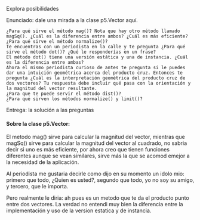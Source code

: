 Explora posibilidades

Enunciado: dale una mirada a la clase p5.Vector aquí.

    ¿Para qué sirve el método mag()? Nota que hay otro método llamado magSq(). ¿Cuál es la diferencia entre ambos? ¿Cuál es más eficiente?
    ¿Para qué sirve el método normalize()?
    Te encuentras con un periodista en la calle y te pregunta ¿Para qué sirve el método dot()? ¿Qué le responderías en un frase?
    El método dot() tiene una versión estática y una de instancia. ¿Cuál es la diferencia entre ambas?
    Ahora el mismo periodista curioso de antes te pregunta si le puedes dar una intuición geométrica acerca del producto cruz. Entonces te pregunta ¿Cuál es la interpretación geométrica del producto cruz de dos vectores? Tu respuesta debe incluir qué pasa con la orientación y la magnitud del vector resultante.
    ¿Para que te puede servir el método dist()?
    ¿Para qué sirven los métodos normalize() y limit()?

Entrega: la solución a las preguntas

#### Sobre la clase p5.Vector:

El metodo mag() sirve para calcular la magnitud del vector, mientras que magSq() sirve para calcular la magnitud del vector al cuadrado, no sabria decir si uno es más eficiente, por ahora creo que tienen funciones diferentes aunque se vean similares, sirve más la que se acomod emejor a la necesidad de la aplicación. 

Al periodista me gustaria decirle como dijo en su momento un idolo mio: primero que todo, ¿Quien es usted?, segundo que todo, yo no soy su amigo, y tercero, que le importa.


Pero realmente le diria: ah pues es un metodo que te da el producto punto entre dos vectores. La verdad no entendi muy bien la diferencia entre la implementación y uso de la version estatica y de instancia.


